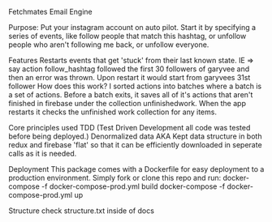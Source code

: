 Fetchmates Email Engine

Purpose:
  Put your instagram account on auto pilot. Start it by specifying a series of events, like follow people that match this hashtag, or unfollow people who aren't following me back, or unfollow everyone.

Features
  Restarts events that get 'stuck' from their last known state.
  IE => say action follow_hashtag followed the first 30 followers of garyvee and then an error was thrown. Upon restart it would start from garyvees 31st follower
  How does this work?
    I sorted actions into batches where a batch is a set of actions. Before a batch exits, it saves all of it's actions that aren't finished in firebase under the collection unfinishedwork. When the app restarts it checks the unfinished work collection for any items.

  Core principles used
    TDD (Test Driven Development all code was tested before being deployed.)
    Denormalized data AKA
    Kept data structure in both redux and firebase 'flat' so that it can be efficiently downloaded in seperate calls as it is needed.

Deployment
  This package comes with a Dockerfile for easy deployment to a production environment. Simply fork or clone this repo and run: 
  docker-compose -f docker-compose-prod.yml build
  docker-compose -f docker-compose-prod.yml up

Structure
  check structure.txt inside of docs
